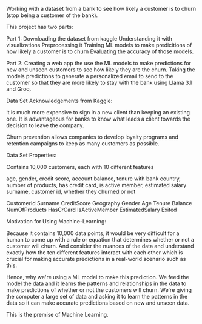 Working with a dataset from a bank to see how likely a customer is to churn
(stop being a customer of the bank).

This project has two parts:

Part 1:
Downloading the dataset from kaggle
Understanding it with visualizations
Preprocessing it
Training ML models to make predicitions of how likely a customer is to churn
Evaluating the accuracy of those models.

Part 2:
Creating a web app the use the ML models to make predictions for new and unseen
customers to see how likely they are the churn.
Taking the models predictions to generate a personalized email to send to the
customer so that they are more likely to stay with the bank using Llama 3.1 and Groq.

Data Set Acknowledgements from Kaggle:

it is much more expensive to sign in a new client than keeping an existing one.
It is advantageous for banks to know what leads a client towards the decision to leave the company.

Churn prevention allows companies to develop loyalty programs and retention campaigns to keep as many customers as possible.

Data Set Properties:

Contains 10,000 customers, each with 10 different features

age, gender, credit score, account balance, tenure with bank
country, number of products, has credit card, is active member, estimated salary
surname, customer id, whether they churned or not

CustomerId Surname CreditScore Geography Gender Age Tenure Balance NumOfProducts HasCrCard IsActiveMember EstimatedSalary Exited

Motivation for Using Machine-Learning:

Because it contains 10,000 data points, it would be very difficult for a human to come up with a rule or equation that determines whether or not a customer will churn. And consider the nuances of the data and understand exactly how the ten different features interact with each other which is crucial for making accurate predictions in a real-world scenario such as this.

Hence, why we're using a ML model to make this prediction. We feed the model the data and it learns the patterns and relationships in the data to make predictions of whether or not the customers will churn. We're giving the computer a large set of data and asking it to learn the patterns in the data so it can make accurate predictions based on new and unseen data.

This is the premise of Machine Learning.
